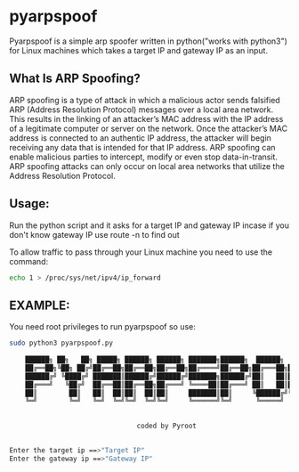 # pyarpspoof

Pyarpspoof is a simple arp spoofer written in python("works with python3") for Linux machines which takes a target IP and gateway IP as an input.


## What Is ARP Spoofing?

ARP spoofing is a type of attack in which a malicious actor sends falsified ARP (Address Resolution Protocol) messages over a local area network. This results in the linking of an attacker’s MAC address with the IP address of a legitimate computer or server on the network. Once the attacker’s MAC address is connected to an authentic IP address, the attacker will begin receiving any data that is intended for that IP address. ARP spoofing can enable malicious parties to intercept, modify or even stop data-in-transit. ARP spoofing attacks can only occur on local area networks that utilize the Address Resolution Protocol.


## Usage:
Run the python script and it asks for a target IP and gateway IP
incase if you don't know gateway IP use route -n to find out

To allow traffic to pass through your Linux machine you need to use the command:
```bash
echo 1 > /proc/sys/net/ipv4/ip_forward
```
## EXAMPLE:

You need root privileges to run pyarpspoof so use:
```bash
sudo python3 pyarpspoof.py
    
    ██████╗ ██╗   ██╗ █████╗ ██████╗ ██████╗ ███████╗██████╗  ██████╗  ██████╗ ███████╗
    ██╔══██╗╚██╗ ██╔╝██╔══██╗██╔══██╗██╔══██╗██╔════╝██╔══██╗██╔═══██╗██╔═══██╗██╔════╝
    ██████╔╝ ╚████╔╝ ███████║██████╔╝██████╔╝███████╗██████╔╝██║   ██║██║   ██║█████╗  
    ██╔═══╝   ╚██╔╝  ██╔══██║██╔══██╗██╔═══╝ ╚════██║██╔═══╝ ██║   ██║██║   ██║██╔══╝  
    ██║        ██║   ██║  ██║██║  ██║██║     ███████║██║     ╚██████╔╝╚██████╔╝██║     
    ╚═╝        ╚═╝   ╚═╝  ╚═╝╚═╝  ╚═╝╚═╝     ╚══════╝╚═╝      ╚═════╝  ╚═════╝ ╚═╝     
    
    
                                coded by Pyroot

 
Enter the target ip ==>"Target IP"
Enter the gateway ip ==>"Gateway IP"
```
